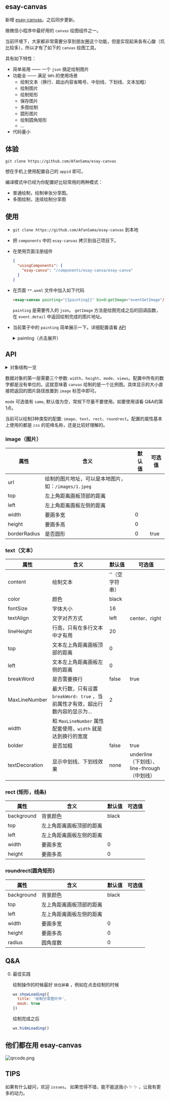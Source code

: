 ## esay-canvas


新增 [esay-canvas](https://github.com/AfanSama/esay-canvas)。之后同步更新。

做微信小程序中最好用的 `canvas` 绘图组件之一。

当前环境下，大家都非常需要分享到朋友圈这个功能，但是实现起来各有心酸（坑比较多），所以才有了如下的 `canvas` 绘图工具。 

具有如下特性：

- 简单易用 —— 一个 `json` 搞定绘制图片
- 功能全 —— 满足 `90%` 的使用场景
  - 绘制文本（换行、超出内容省略号、中划线、下划线、文本加粗）
  - 绘制图片
  - 绘制矩形
  - 保存图片
  - 多图绘制
  - 圆形图片
  - 绘制圆角矩形
  - ...
- 代码量小

## 体验

```
git clone https://github.com/AfanSama/esay-canvas
```
想在手机上使用配置自己的 `appid` 即可。

编译模式中已经为你配置好比较常用的两种模式：
- 普通绘制，绘制单张分享图。
- 多图绘制，连续绘制分享图

## 使用

- `git clone https://github.com/AfanSama/esay-canvas` 到本地
- 把 `components` 中的 `esay-canvas` 拷贝到自己项目下。
- 在使用页面注册组件
  ```json
  {
    "usingComponents": {
      "esay-canva": "/components/esay-canva/esay-canva"
    }
  }
  ```
- 在页面 `**.wxml` 文件中加入如下代码
  ```html
  <esay-canvas painting="{{painting}}" bind:getImage="eventGetImage"/>
  ```
  `painting` 是需要传入的 `json`。 `getImage` 方法是绘图完成之后的回调函数，在 `event.detail` 中返回绘制完成的图片地址。
- 当前栗子中的 `painting` 简单展示一下。详细配置请看 [API](https://github.com/AfanSama/esay-canvas#api)


  <details><summary>painting（点击展开）</summary><br>

  ```js
  painting: {
        width: 375,
        height: 555,
        clear: true,
        views: [{
            type: 'image',
            url: '/images/background.jpg',
            top: 0,
            left: 0,
            width: 375,
            height: 555
          },
          {
            type: 'roundrect',
            background: "#fff",
            top: 57.5,
            left: 88,
            width: 280,
            height: 25,
            radius:10
          },
          {
            type: 'image',
            url: 'https://wx.qlogo.cn/mmhead/Q3auHgzwzM7v6mLlMiblTaIBuq8VYHVBj61wC69r1jfz4wvjicSsMnKg/0',
            top: 27.5,
            left: 29,
            width: 55,
            height: 55,
            borderRadius: true
          },
          {
            type: 'text',
            content: '您的好友【Afan】',
            fontSize: 16,
            color: '#fff',
            textAlign: 'left',
            top: 33,
            left: 96,
            bolder: true
          },
          {
            type: 'text',
            content: '发现一件好货，邀请你一起0元免费拿！',
            fontSize: 15,
            color: '#563D20',
            textAlign: 'left',
            top: 59.5,
            left: 96
          },
          {
            type: 'image',
            url: '/images/pic.jpg',
            top: 136,
            left: 42.5,
            width: 290,
            height: 186
          },
          {
            type: 'image',
            url: '/images/qrcode.jpg',
            top: 470,
            left: 85,
            width: 68,
            height: 68,
            borderRadius: true
          },
          {
            type: 'text',
            content: '正品MAC魅可口红礼盒生日唇膏小辣椒Chili西柚情人',
            fontSize: 16,
            lineHeight: 21,
            color: '#fff',
            textAlign: 'left',
            top: 336,
            left: 44,
            width: 287,
            MaxLineNumber: 2,
            breakWord: true,
            bolder: true
          },
          {
            type: 'text',
            content: '￥0.00',
            fontSize: 19,
            color: '#E62004',
            textAlign: 'left',
            top: 387,
            left: 44.5,
            bolder: true
          },
          {
            type: 'text',
            content: '原价:￥138.00',
            fontSize: 13,
            color: '#7E7E8B',
            textAlign: 'left',
            top: 391,
            left: 110,
            textDecoration: 'line-through'
          },
          {
            type: 'text',
            content: '长按识别图中二维码帮我砍个价呗~',
            fontSize: 14,
            color: '#383549',
            textAlign: 'left',
            top: 483,
            left: 165.5,
            lineHeight: 20,
            MaxLineNumber: 2,
            breakWord: true,
            width: 125
          }
        ]
      }
  ```
  </details>

## API  

<details><summary>对象结构一览</summary><br>

```js
{
  width: 375,
  height: 555,
  views: [
    {
      type: 'image',
      url: 'url',
      top: 0,
      left: 0,
      width: 375,
      height: 555,
      borderRadius: true
    },
    {
      type: 'text',
      content: 'content',
      fontSize: 16,
      color: '#402D16',
      textAlign: 'left',
      top: 33,
      left: 96,
      bolder: true
    },
    {
      type: 'rect',
      background: 'color',
      top: 0,
      left: 0,
      width: 375,
      height: 555
    },
    {
      type: 'roundrect',
      background: "#fff",
      y: 57.5,
      x: 88,
      width: 280,
      height: 25,
      radius:10
    }
  ]
}
```
</details>  


数据对象的第一层需要三个参数: `width`、`height`、`mode`、`views`。配置中所有的数字都是没有单位的。这就意味着 `canvas` 绘制的是一个比例图。具体显示的大小直接把返回的图片路径放置到 `image` 标签中即可。

`mode` 可选值有 `same`, 默认值为空，常规下尽量不要使用。如要使用请看 Q&A的第1点。

当前可以绘制3种类型的配置: `image`、`text`、`rect`、`roundrect`。配置的属性基本上使用的都是 `css` 的驼峰名称，还是比较好理解的。 

### image（图片）
属性 | 含义 | 默认值 | 可选值
---|---|---|---
url | 绘制的图片地址，可以是本地图片，如：`/images/1.jpeg` | | 
top | 左上角距离画板顶部的距离 | | 
left | 左上角距离画板左侧的距离 | | 
width | 要画多宽 | 0 | 
height | 要画多高 | 0 | 
borderRadius|是否圆形|0|true

### text（文本）
属性 | 含义 | 默认值 | 可选值
---|---|---|---
content | 绘制文本 | ''（空字符串） | 
color | 颜色 | black | 
fontSize | 字体大小 | 16 | 
textAlign | 文字对齐方式 | left | center、right 
lineHeight | 行高，只有在多行文本中才有用 | 20 | 
top | 文本左上角距离画板顶部的距离 | 0 | 
left | 文本左上角距离画板左侧的距离 | 0 | 
breakWord | 是否需要换行 | false | true 
MaxLineNumber | 最大行数，只有设置 `breakWord: true` ，当前属性才有效，超出行数内容的显示为... | 2 | 
width | 和 `MaxLineNumber` 属性配套使用，`width` 就是达到换行的宽度 |  | 
bolder | 是否加粗 | false | true 
textDecoration | 显示中划线、下划线效果 | none | underline（下划线）、line-through（中划线）

### rect (矩形，线条)
属性 | 含义 | 默认值 | 可选值
---|---|---|---
background | 背景颜色 | black | 
top | 左上角距离画板顶部的距离 | | 
left | 左上角距离画板左侧的距离 | | 
width | 要画多宽 | 0 | 
height | 要画多高 | 0 | 

### roundrect(圆角矩形)
属性 | 含义 | 默认值 | 可选值
---|---|---|---
background | 背景颜色 | black | 
top | 左上角距离画板顶部的距离 | | 
left | 左上角距离画板左侧的距离 | | 
width | 要画多宽 | 0 | 
height | 要画多高 | 0 | 
radius |圆角度数|0|

## Q&A
0. 最佳实践

    绘制操作的时候最好 `锁住屏幕` ，例如在点击绘制的时候
    ```js
    wx.showLoading({
      title: '绘制分享图片中',
      mask: true
    })
    ```
    绘制完成之后
    ```js
    wx.hideLoading()
    ```
## 他们都在用 esay-canvas

![qrcode.png](https://github.com/AfanSama/esay-canvas/blob/master/images/qrcode.jpg?raw=true/200)

## TIPS

如果有什么疑问，欢迎 `issues`。 如果觉得不错，能不能送我小 ✨ ✨ ，让我有更多的动力。


